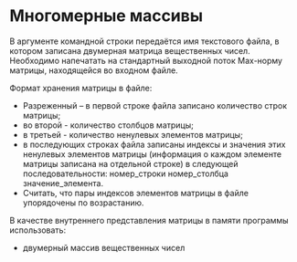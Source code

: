 # Многомерные массивы

В аргументе командной строки передаётся имя текстового файла, в котором записана двумерная матрица вещественных чисел. Необходимо напечатать на стандартный выходной поток Max-норму матрицы, находящейся во входном файле.

Формат хранения матрицы в файле:
- Разреженный – в первой строке файла записано количество строк матрицы; 
- во второй - количество столбцов матрицы; 
- в третьей - количество ненулевых элементов матрицы; 
- в последующих строках файла записаны индексы и значения этих ненулевых элементов матрицы (информация о каждом элементе матрицы записана на отдельной строке) в следующей последовательности: 
номер_строки номер_столбца значение_элемента.
- Считать, что пары индексов элементов матрицы в файле упорядочены по возрастанию.

В качестве внутреннего представления матрицы в памяти программы использовать:
- двумерный массив вещественных чисел
